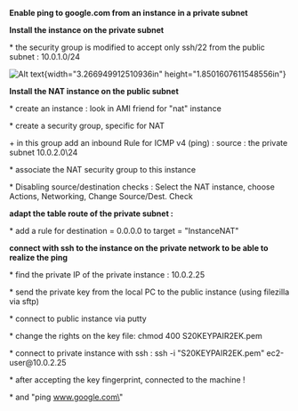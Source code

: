 **Enable ping to google.com from an instance in a private subnet**

**Install the instance on the private subnet**

\* the security group is modified to accept only ssh/22 from the public
subnet : 10.0.1.0/24

![Alt text](/aws/nat/media/image1.png){width="3.266949912510936in"
height="1.8501607611548556in"}

**Install the NAT instance on the public subnet**

\* create an instance : look in AMI friend for \"nat\" instance

\* create a security group, specific for NAT

\+ in this group add an inbound Rule for ICMP v4 (ping) : source : the
private subnet 10.0.2.0\\24

\* associate the NAT security group to this instance

\* Disabling source/destination checks : Select the NAT instance, choose
Actions, Networking, Change Source/Dest. Check

**adapt the table route of the private subnet :**

\* add a rule for destination = 0.0.0.0 to target = \"InstanceNAT\"

**connect with ssh to the instance on the private network to be able to
realize the ping**

\* find the private IP of the private instance : 10.0.2.25

\* send the private key from the local PC to the public instance (using
filezilla via sftp)

\* connect to public instance via putty

\* change the rights on the key file: chmod 400 S20KEYPAIR2EK.pem

\* connect to private instance with ssh : ssh -i \"S20KEYPAIR2EK.pem\"
ec2-user\@10.0.2.25

\* after accepting the key fingerprint, connected to the machine !

\* and \"ping www.google.com\"
